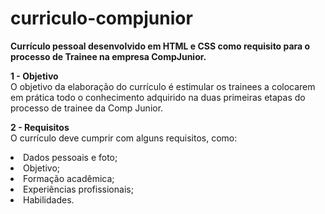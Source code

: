# curriculo-compjunior
<b>Currículo pessoal desenvolvido em HTML e CSS como requisito para o processo de Trainee na empresa CompJunior.</b></br>

<b>1 - Objetivo</b></br>
O objetivo da elaboração do currículo é estimular os trainees a colocarem em prática todo
o conhecimento adquirido na duas primeiras etapas do processo de trainee da Comp
Junior.

<b>2 - Requisitos</b></br>
O currículo deve cumprir com alguns requisitos, como:
<li>Dados pessoais e foto;
<li>Objetivo;
<li>Formação acadêmica;
<li>Experiências profissionais;
<li>Habilidades.


